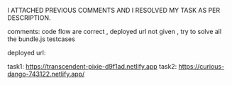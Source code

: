 I ATTACHED PREVIOUS COMMENTS AND I RESOLVED MY TASK AS PER DESCRIPTION.

comments: code flow are correct , deployed url not given , try to solve all the bundle.js testcases

deployed url:

task1: https://transcendent-pixie-d9f1ad.netlify.app 
task2:  https://curious-dango-743122.netlify.app/
